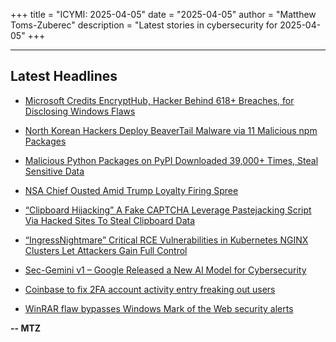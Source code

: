 +++
title = "ICYMI: 2025-04-05"
date = "2025-04-05"
author = "Matthew Toms-Zuberec"
description = "Latest stories in cybersecurity for 2025-04-05"
+++

---------------------------------------------------------------------------
## Latest Headlines
- [Microsoft Credits EncryptHub, Hacker Behind 618+ Breaches, for Disclosing Windows Flaws](https://thehackernews.com/2025/04/microsoft-credits-encrypthub-hacker.html)

- [North Korean Hackers Deploy BeaverTail Malware via 11 Malicious npm Packages](https://thehackernews.com/2025/04/north-korean-hackers-deploy-beavertail.html)

- [Malicious Python Packages on PyPI Downloaded 39,000+ Times, Steal Sensitive Data](https://thehackernews.com/2025/04/malicious-python-packages-on-pypi.html)

- [NSA Chief Ousted Amid Trump Loyalty Firing Spree](https://www.wired.com/story/security-news-this-week-nsa-chief-ousted-amid-trump-loyalty-bloodbath/)

- [“Clipboard Hijacking” A Fake CAPTCHA Leverage Pastejacking Script Via Hacked Sites To Steal Clipboard Data](https://cybersecuritynews.com/fake-captcha/)

- [“IngressNightmare” Critical RCE Vulnerabilities in Kubernetes NGINX Clusters Let Attackers Gain Full Control](https://cybersecuritynews.com/ingressnightmare/)

- [Sec-Gemini v1 – Google Released a New AI Model for Cybersecurity](https://cybersecuritynews.com/sec-gemini-v1/)

- [Coinbase to fix 2FA account activity entry freaking out users](https://www.bleepingcomputer.com/news/security/coinbase-to-fix-2fa-account-activity-entry-freaking-out-users/)

- [WinRAR flaw bypasses Windows Mark of the Web security alerts](https://www.bleepingcomputer.com/news/security/winrar-flaw-bypasses-windows-mark-of-the-web-security-alerts/)

**-- MTZ**
